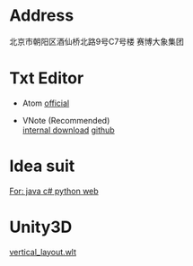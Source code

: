 # Address
北京市朝阳区酒仙桥北路9号C7号楼 赛博大象集团

# Txt Editor
* Atom
[official](https://atom.io/)

* VNote (Recommended)  
[internal download](http://10.60.80.2/data/d/soft/vnote-win-x64_v3.14.0.zip)
[github](https://github.com/vnotex/vnote/releases)

# Idea suit
[For: java c# python web](http://10.60.80.2/data/d/soft/idea/)

# Unity3D
[vertical_layout.wlt](http://10.60.80.2/data/d/soft/unity3d/vertical_layout.wlt)